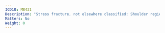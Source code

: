 ```yaml
---
ICD10: M8431
Description: "Stress fracture, not elsewhere classified: Shoulder region"
Matters: No
Weight: 0
---
```


